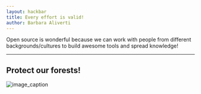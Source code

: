 ```yaml
---
layout: hackbar
title: Every effort is valid!
author: Barbara Aliverti
---
```


Open source is wonderful because we can work with people from different backgrounds/cultures to build awesome tools and spread knowledge!

---

## Protect our forests! 

![image_caption]({{site.baseurl}}/assets/images/barbararaaliverti.jpeg)
